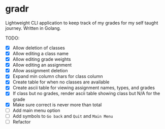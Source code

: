 # gradr

Lightweight CLI application to keep track of my grades for my self taught journey. Written in Golang.

TODO:

- [x] Allow deletion of classes
- [x] Allow editing a class name
- [x] Allow editing grade weights
- [x] Allow editing an assignment
- [x] Allow assignment deletion
- [x] Expand min column chars for class column
- [x] Create table for when no classes are available
- [x] Create ascii table for viewing assignment names, types, and grades
- [x] If class but no grades, render ascii table showing class but N/A for the grade
- [x] Make sure correct is never more than total
- [ ] Add main menu option
- [ ] Add symbols to `Go back` and `Quit` and `Main Menu`
- [ ] Refactor
